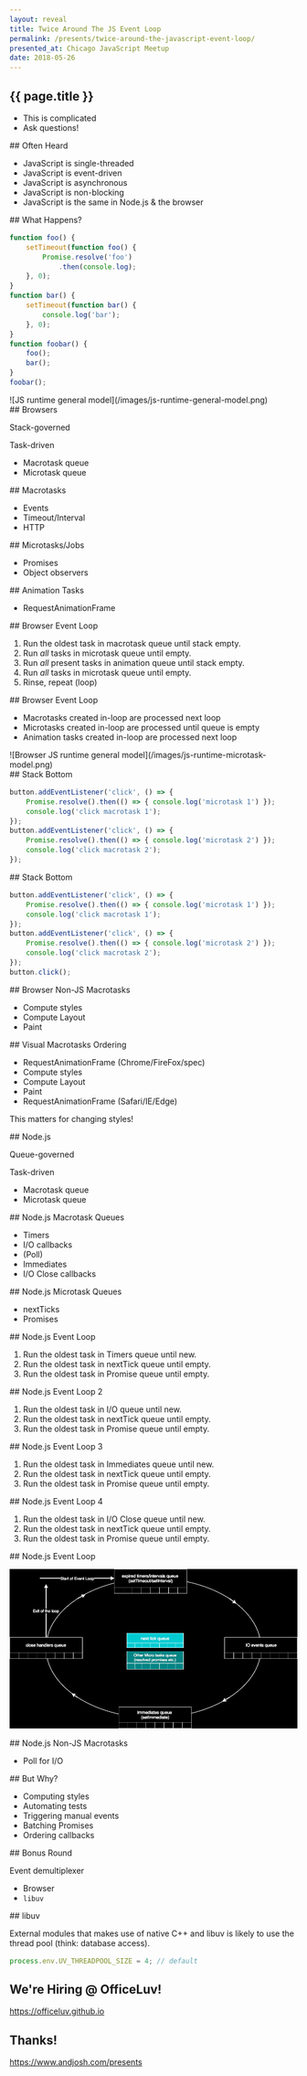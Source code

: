 ```yaml
---
layout: reveal
title: Twice Around The JS Event Loop
permalink: /presents/twice-around-the-javascript-event-loop/
presented_at: Chicago JavaScript Meetup
date: 2018-05-26
---
```


<section data-markdown>

# {{ page.title }}

</section>
<section data-markdown>

- This is complicated
- Ask questions!

</section>
<section data-markdown>
## Often Heard

- JavaScript is single-threaded
- JavaScript is event-driven
- JavaScript is asynchronous
- JavaScript is non-blocking
- JavaScript is the same in Node.js & the browser
</section>
<section data-markdown>
## What Happens?

```js
function foo() {
    setTimeout(function foo() {
        Promise.resolve('foo')
            .then(console.log);
    }, 0);
}
function bar() {
    setTimeout(function bar() {
        console.log('bar');
    }, 0);
}
function foobar() {
    foo();
    bar();
}
foobar();
```
</section>
<section data-markdown>
![JS runtime general model](/images/js-runtime-general-model.png)
</section>
<section data-markdown>
## Browsers

Stack-governed

Task-driven
- Macrotask queue
- Microtask queue
</section>
<section data-markdown>
## Macrotasks

- Events
- Timeout/Interval
- HTTP
</section>
<section data-markdown>
## Microtasks/Jobs

- Promises
- Object observers
</section>
<section data-markdown>
## Animation Tasks

- RequestAnimationFrame
</section>
<section data-markdown>
## Browser Event Loop

1. Run the oldest task in macrotask queue until stack empty.
2. Run _all_ tasks in microtask queue until empty.
3. Run _all_ present tasks in animation queue until stack empty.
4. Run _all_ tasks in microtask queue until empty.
5. Rinse, repeat (loop)
</section>
<section data-markdown>
## Browser Event Loop

- Macrotasks created in-loop are processed next loop
- Microtasks created in-loop are processed until queue is empty
- Animation tasks created in-loop are processed next loop
</section>
<section data-markdown>
![Browser JS runtime general model](/images/js-runtime-microtask-model.png)
</section>
<section data-markdown>
## Stack Bottom

```js
button.addEventListener('click', () => {
    Promise.resolve().then(() => { console.log('microtask 1') });
    console.log('click macrotask 1');
});
button.addEventListener('click', () => {
    Promise.resolve().then(() => { console.log('microtask 2') });
    console.log('click macrotask 2');
});
```
</section>
<section data-markdown>
## Stack Bottom

```js
button.addEventListener('click', () => {
    Promise.resolve().then(() => { console.log('microtask 1') });
    console.log('click macrotask 1');
});
button.addEventListener('click', () => {
    Promise.resolve().then(() => { console.log('microtask 2') });
    console.log('click macrotask 2');
});
button.click();
```
</section>
<section data-markdown>
## Browser Non-JS Macrotasks

- Compute styles
- Compute Layout
- Paint
</section>
<section data-markdown>
## Visual Macrotasks Ordering

- RequestAnimationFrame (Chrome/FireFox/spec)
- Compute styles
- Compute Layout
- Paint
- RequestAnimationFrame (Safari/IE/Edge)

This matters for changing styles!
</section>
<section data-markdown>
## Node.js

Queue-governed

Task-driven
- Macrotask queue
- Microtask queue
</section>
<section data-markdown>
## Node.js Macrotask Queues

- Timers
- I/O callbacks
- (Poll)
- Immediates
- I/O Close callbacks
</section>
<section data-markdown>
## Node.js Microtask Queues

- nextTicks
- Promises
</section>
<section>
<section data-markdown>
## Node.js Event Loop

1. Run the oldest task in Timers queue until new.
2. Run the oldest task in nextTick queue until empty.
3. Run the oldest task in Promise queue until empty.
</section>
<section data-markdown>
## Node.js Event Loop 2

1. Run the oldest task in I/O queue until new.
2. Run the oldest task in nextTick queue until empty.
3. Run the oldest task in Promise queue until empty.
</section>
<section data-markdown>
## Node.js Event Loop 3

1. Run the oldest task in Immediates queue until new.
2. Run the oldest task in nextTick queue until empty.
3. Run the oldest task in Promise queue until empty.
</section>
<section data-markdown>
## Node.js Event Loop 4

1. Run the oldest task in I/O Close queue until new.
2. Run the oldest task in nextTick queue until empty.
3. Run the oldest task in Promise queue until empty.
</section>
<section data-markdown>
## Node.js Event Loop

[![Node.js Event Queue Summary image](/images/node-js-queues.png)](https://jsblog.insiderattack.net/event-loop-and-the-big-picture-nodejs-event-loop-part-1-1cb67a182810)
</section>
</section>
<section data-markdown>
## Node.js Non-JS Macrotasks

- Poll for I/O
</section>
<section data-markdown>
## But Why?

- Computing styles
- Automating tests
- Triggering manual events
- Batching Promises
- Ordering callbacks
</section>
<section>
<section data-markdown>
## Bonus Round

Event demultiplexer

- Browser
- `libuv`

</section>
<section data-markdown>
## libuv

External modules that makes use of native C++ and libuv is likely to use the thread pool (think: database access).

```js
process.env.UV_THREADPOOL_SIZE = 4; // default
```

</section>
</section>
<section data-markdown>

## We're Hiring @ OfficeLuv!

https://officeluv.github.io

</section>
<section data-markdown>

## Thanks!

https://www.andjosh.com/presents

</section>
